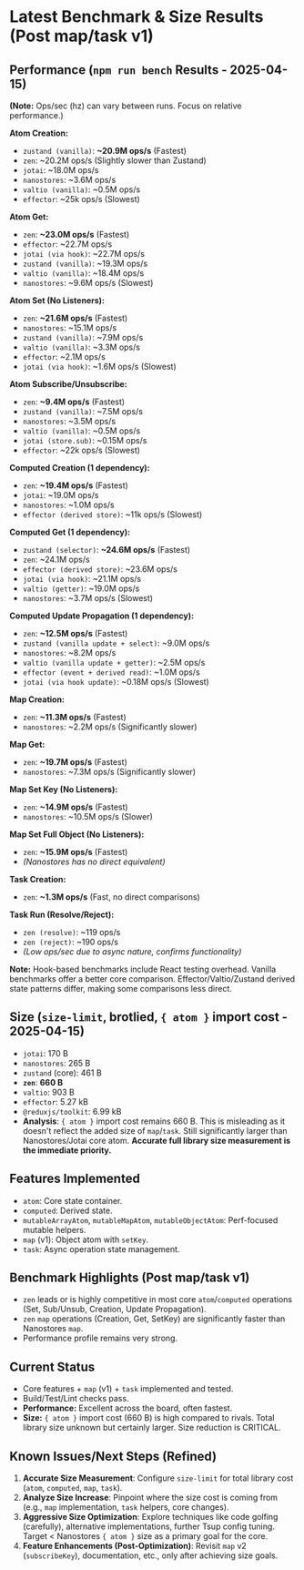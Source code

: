 # Latest Benchmark & Size Results (Post map/task v1)

## Performance (`npm run bench` Results - 2025-04-15)

**(Note:** Ops/sec (hz) can vary between runs. Focus on relative performance.)

**Atom Creation:**
- `zustand (vanilla)`: **~20.9M ops/s** (Fastest)
- `zen`: ~20.2M ops/s (Slightly slower than Zustand)
- `jotai`: ~18.0M ops/s
- `nanostores`: ~3.6M ops/s
- `valtio (vanilla)`: ~0.5M ops/s
- `effector`: ~25k ops/s (Slowest)

**Atom Get:**
- `zen`: **~23.0M ops/s** (Fastest)
- `effector`: ~22.7M ops/s
- `jotai (via hook)`: ~22.7M ops/s
- `zustand (vanilla)`: ~19.3M ops/s
- `valtio (vanilla)`: ~18.4M ops/s
- `nanostores`: ~9.6M ops/s (Slowest)

**Atom Set (No Listeners):**
- `zen`: **~21.6M ops/s** (Fastest)
- `nanostores`: ~15.1M ops/s
- `zustand (vanilla)`: ~7.9M ops/s
- `valtio (vanilla)`: ~3.3M ops/s
- `effector`: ~2.1M ops/s
- `jotai (via hook)`: ~1.6M ops/s (Slowest)

**Atom Subscribe/Unsubscribe:**
- `zen`: **~9.4M ops/s** (Fastest)
- `zustand (vanilla)`: ~7.5M ops/s
- `nanostores`: ~3.5M ops/s
- `valtio (vanilla)`: ~0.5M ops/s
- `jotai (store.sub)`: ~0.15M ops/s
- `effector`: ~22k ops/s (Slowest)

**Computed Creation (1 dependency):**
- `zen`: **~19.4M ops/s** (Fastest)
- `jotai`: ~19.0M ops/s
- `nanostores`: ~1.0M ops/s
- `effector (derived store)`: ~11k ops/s (Slowest)

**Computed Get (1 dependency):**
- `zustand (selector)`: **~24.6M ops/s** (Fastest)
- `zen`: ~24.1M ops/s
- `effector (derived store)`: ~23.6M ops/s
- `jotai (via hook)`: ~21.1M ops/s
- `valtio (getter)`: ~19.0M ops/s
- `nanostores`: ~3.7M ops/s (Slowest)

**Computed Update Propagation (1 dependency):**
- `zen`: **~12.5M ops/s** (Fastest)
- `zustand (vanilla update + select)`: ~9.0M ops/s
- `nanostores`: ~8.2M ops/s
- `valtio (vanilla update + getter)`: ~2.5M ops/s
- `effector (event + derived read)`: ~1.0M ops/s
- `jotai (via hook update)`: ~0.18M ops/s (Slowest)

**Map Creation:**
- `zen`: **~11.3M ops/s** (Fastest)
- `nanostores`: ~2.2M ops/s (Significantly slower)

**Map Get:**
- `zen`: **~19.7M ops/s** (Fastest)
- `nanostores`: ~7.3M ops/s (Significantly slower)

**Map Set Key (No Listeners):**
- `zen`: **~14.9M ops/s** (Fastest)
- `nanostores`: ~10.5M ops/s (Slower)

**Map Set Full Object (No Listeners):**
- `zen`: **~15.9M ops/s** (Fastest)
- *(Nanostores has no direct equivalent)*

**Task Creation:**
- `zen`: **~1.3M ops/s** (Fast, no direct comparisons)

**Task Run (Resolve/Reject):**
- `zen (resolve)`: ~119 ops/s
- `zen (reject)`: ~190 ops/s
- *(Low ops/sec due to async nature, confirms functionality)*

**Note:** Hook-based benchmarks include React testing overhead. Vanilla benchmarks offer a better core comparison. Effector/Valtio/Zustand derived state patterns differ, making some comparisons less direct.

## Size (`size-limit`, brotlied, `{ atom }` import cost - 2025-04-15)
- `jotai`: 170 B
- `nanostores`: 265 B
- `zustand` (core): 461 B
- **`zen`**: **660 B**
- `valtio`: 903 B
- `effector`: 5.27 kB
- `@reduxjs/toolkit`: 6.99 kB
- **Analysis**: `{ atom }` import cost remains 660 B. This is misleading as it doesn't reflect the added size of `map`/`task`. Still significantly larger than Nanostores/Jotai core atom. **Accurate full library size measurement is the immediate priority.**

## Features Implemented
- `atom`: Core state container.
- `computed`: Derived state.
- `mutableArrayAtom`, `mutableMapAtom`, `mutableObjectAtom`: Perf-focused mutable helpers.
- `map` (v1): Object atom with `setKey`.
- `task`: Async operation state management.

## Benchmark Highlights (Post map/task v1)
- `zen` leads or is highly competitive in most core `atom`/`computed` operations (Set, Sub/Unsub, Creation, Update Propagation).
- `zen` `map` operations (Creation, Get, SetKey) are significantly faster than Nanostores `map`.
- Performance profile remains very strong.

## Current Status
- Core features + `map` (v1) + `task` implemented and tested.
- Build/Test/Lint checks pass.
- **Performance:** Excellent across the board, often fastest.
- **Size:** `{ atom }` import cost (660 B) is high compared to rivals. Total library size unknown but certainly larger. Size reduction is CRITICAL.

## Known Issues/Next Steps (Refined)
1.  **Accurate Size Measurement**: Configure `size-limit` for total library cost (`atom`, `computed`, `map`, `task`).
2.  **Analyze Size Increase**: Pinpoint where the size cost is coming from (e.g., `map` implementation, `task` helpers, core changes).
3.  **Aggressive Size Optimization**: Explore techniques like code golfing (carefully), alternative implementations, further Tsup config tuning. Target < Nanostores `{ atom }` size as a primary goal for the core.
4.  **Feature Enhancements (Post-Optimization)**: Revisit `map` v2 (`subscribeKey`), documentation, etc., only after achieving size goals.
